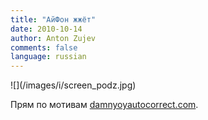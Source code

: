 ```yaml
---
title: "АйФон жжёт"
date: 2010-10-14
author: Anton Zujev
comments: false
language: russian
---
```

<div class="fotorama" data-width="100%" data-allowfullscreen="native">
    ![](/images/i/screen_podz.jpg)
</div>

Прям по мотивам [damnyoyautocorrect.com](http://damnyoyautocorrect.com).